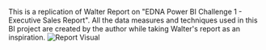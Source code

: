 This is a replication of Walter Report on "EDNA Power BI Challenge 1 - Executive Sales Report". All the data measures and techniques used in this BI project are created by the author while taking Walter's report as an inspiration.
![Report Visual](https://user-images.githubusercontent.com/84292022/218998148-d1d1db2d-1cdc-4cfb-86ec-9abf2bf255fa.PNG)
